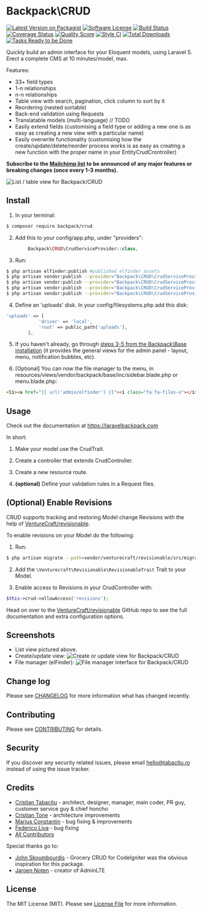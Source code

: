
# Backpack\CRUD

[![Latest Version on Packagist](https://img.shields.io/packagist/v/backpack/crud.svg?style=flat-square)](https://packagist.org/packages/backpack/crud)
[![Software License](https://img.shields.io/badge/license-MIT-brightgreen.svg?style=flat-square)](LICENSE.md)
[![Build Status](https://img.shields.io/travis/Laravel-Backpack/CRUD/master.svg?style=flat-square)](https://travis-ci.org/Laravel-Backpack/CRUD)
[![Coverage Status](https://img.shields.io/scrutinizer/coverage/g/laravel-backpack/crud.svg?style=flat-square)](https://scrutinizer-ci.com/g/laravel-backpack/crud/code-structure)
[![Quality Score](https://img.shields.io/scrutinizer/g/laravel-backpack/crud.svg?style=flat-square)](https://scrutinizer-ci.com/g/laravel-backpack/crud)
[![Style CI](https://styleci.io/repos/53581270/shield)](https://styleci.io/repos/53581270)
[![Total Downloads](https://img.shields.io/packagist/dt/backpack/crud.svg?style=flat-square)](https://packagist.org/packages/backpack/crud)
[![Tasks Ready to be Done](https://badge.waffle.io/Laravel-Backpack/crud.png?label=ready&title=Ready)](https://waffle.io/Laravel-Backpack/crud)

Quickly build an admin interface for your Eloquent models, using Laravel 5. Erect a complete CMS at 10 minutes/model, max.

Features:
- 33+ field types
- 1-n relationships
- n-n relationships
- Table view with search, pagination, click column to sort by it
- Reordering (nested sortable)
- Back-end validation using Requests
- Translatable models (multi-language) // TODO
- Easily extend fields (customising a field type or adding a new one is as easy as creating a new view with a particular name)
- Easily overwrite functionality (customising how the create/update/delete/reorder process works is as easy as creating a new function with the proper name in your EntityCrudCrontroller)

**Subscribe to the [Mailchimp list](http://eepurl.com/bUEGjf) to be announced of any major features or breaking changes (once every 1-3 months).** 

![List / table view for Backpack/CRUD](https://dl.dropboxusercontent.com/u/2431352/backpack_crud_list.png)

## Install

1) In your terminal:

``` bash
$ composer require backpack/crud
```

2) Add this to your config/app.php, under "providers":
```php
        Backpack\CRUD\CrudServiceProvider::class,
```

3) Run:
```bash
$ php artisan elfinder:publish #published elfinder assets
$ php artisan vendor:publish --provider="Backpack\CRUD\CrudServiceProvider" --tag="public" #publish CRUD assets
$ php artisan vendor:publish --provider="Backpack\CRUD\CrudServiceProvider" --tag="lang" #publish the lang files
$ php artisan vendor:publish --provider="Backpack\CRUD\CrudServiceProvider" --tag="config" #publish the config file
$ php artisan vendor:publish --provider="Backpack\CRUD\CrudServiceProvider" --tag="elfinder" #publish overwritten elFinder assets
```

4) Define an 'uploads' disk. In your config/filesystems.php add this disk:
```php
'uploads' => [
            'driver' => 'local',
            'root' => public_path('uploads'),
        ],
```

5) If you haven't already, go through [steps 3-5 from the Backpack\Base installation](https://github.com/Laravel-Backpack/Base#install) (it provides the general views for the admin panel - layout, menu, notification bubbles, etc).

6) [Optional] You can now the file manager to the menu, in resources/views/vendor/backpack/base/inc/sidebar.blade.php or menu.blade.php:
```html
<li><a href="{{ url('admin/elfinder') }}"><i class="fa fa-files-o"></i> <span>File manager</span></a></li>
```

## Usage

Check out the documentation at https://laravelbackpack.com 


In short:

1. Make your model use the CrudTrait.

2. Create a controller that extends CrudController.

3. Create a new resource route.

4. **(optional)** Define your validation rules in a Request files.


## **(Optional)** Enable Revisions

CRUD supports tracking and restoring Model change Revisions with the help of [VentureCraft/revisionable](https://github.com/VentureCraft/revisionable).

To enable revisions on your Model do the following:

1. Run:
```bash
$ php artisan migrate --path=vendor/venturecraft/revisionable/src/migrations #run revisionable migrations
```

2. Add the `\Venturecraft\Revisionable\RevisionableTrait` Trait to your Model.

3. Enable access to Revisions in your CrudController with:
```php
$this->crud->allowAccess('revisions');
```

Head on over to the [VentureCraft/revisionable](https://github.com/VentureCraft/revisionable) GitHub repo to see the full documentation and extra configuration options.

## Screenshots

- List view pictured above.
- Create/update view:
![Create or update view for Backpack/CRUD](https://infinit.io/_/32czWa8.png)
- File manager (elFinder):
![File manager interface for Backpack/CRUD](https://dl.dropboxusercontent.com/u/2431352/backpack_crud_elfinder.png)

## Change log

Please see [CHANGELOG](CHANGELOG.md) for more information what has changed recently.

## Contributing

Please see [CONTRIBUTING](CONTRIBUTING.md) for details.

## Security

If you discover any security related issues, please email hello@tabacitu.ro instead of using the issue tracker.

## Credits

- [Cristian Tabacitu](http://tabacitu.ro) - architect, designer, manager, main coder, PR guy, customer service guy & chief honcho
- [Cristian Tone](http://updivision.com) - architecture improvements
- [Marius Constantin](http://updivision.com) - bug fixing & improvements
- [Federico Liva](https://github.com/fede91it) - bug fixing
- [All Contributors][link-contributors]

Special thanks go to:
- [John Skoumbourdis](http://www.grocerycrud.com/) - Grocery CRUD for CodeIgniter was the obvious inspiration for this package.
- [Jaroen Noten](https://github.com/JeroenNoten/Laravel-AdminLTE) - creator of AdminLTE


## License

The MIT License (MIT). Please see [License File](LICENSE.md) for more information.

[ico-version]: https://img.shields.io/packagist/v/dick/crud.svg?style=flat-square
[ico-license]: https://img.shields.io/badge/license-MIT-brightgreen.svg?style=flat-square
[ico-downloads]: https://img.shields.io/packagist/dt/tabacitu/crud.svg?style=flat-square

[link-packagist]: https://packagist.org/packages/backpack/crud
[link-downloads]: https://packagist.org/packages/backpack/crud
[link-author]: https://tabacitu.ro
[link-contributors]: ../../contributors
